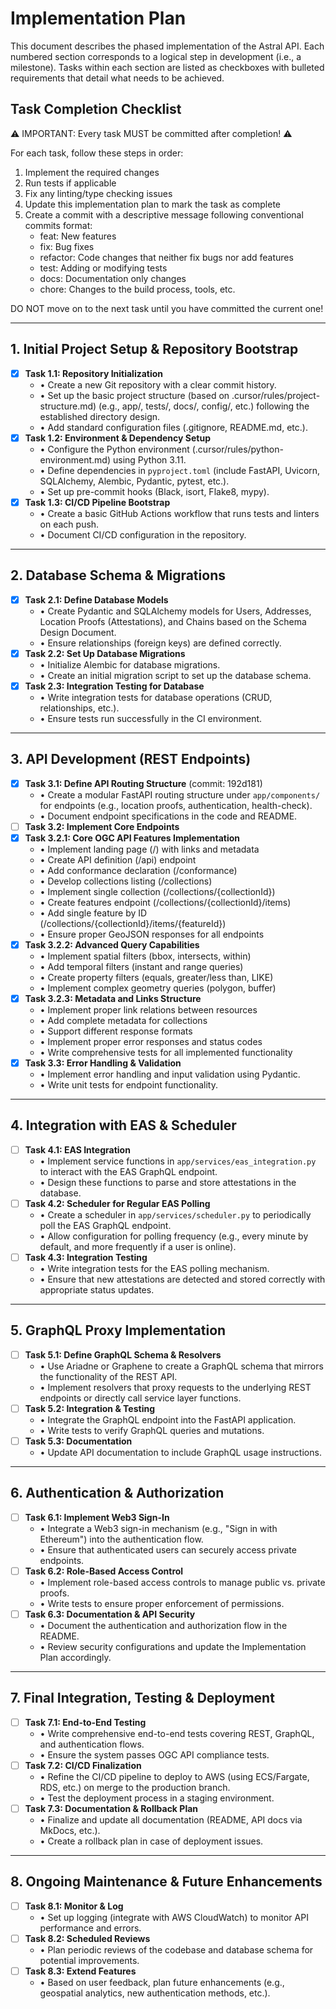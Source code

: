 # Implementation Plan

This document describes the phased implementation of the Astral API. Each numbered section corresponds to a logical step in development (i.e., a milestone). Tasks within each section are listed as checkboxes with bulleted requirements that detail what needs to be achieved.

## Task Completion Checklist

⚠️ IMPORTANT: Every task MUST be committed after completion! ⚠️

For each task, follow these steps in order:
1. Implement the required changes
2. Run tests if applicable
3. Fix any linting/type checking issues
4. Update this implementation plan to mark the task as complete
5. Create a commit with a descriptive message following conventional commits format:
   - feat: New features
   - fix: Bug fixes
   - refactor: Code changes that neither fix bugs nor add features
   - test: Adding or modifying tests
   - docs: Documentation only changes
   - chore: Changes to the build process, tools, etc.

DO NOT move on to the next task until you have committed the current one!

---

## 1. Initial Project Setup & Repository Bootstrap

- [x] **Task 1.1: Repository Initialization**
  - • Create a new Git repository with a clear commit history.
  - • Set up the basic project structure (based on .cursor/rules/project-structure.md) (e.g., app/, tests/, docs/, config/, etc.) following the established directory design.
  - • Add standard configuration files (.gitignore, README.md, etc.).
- [x] **Task 1.2: Environment & Dependency Setup**
  - • Configure the Python environment (.cursor/rules/python-environment.md) using Python 3.11.
  - • Define dependencies in `pyproject.toml` (include FastAPI, Uvicorn, SQLAlchemy, Alembic, Pydantic, pytest, etc.).
  - • Set up pre-commit hooks (Black, isort, Flake8, mypy).
- [x] **Task 1.3: CI/CD Pipeline Bootstrap**
  - • Create a basic GitHub Actions workflow that runs tests and linters on each push.
  - • Document CI/CD configuration in the repository.

---

## 2. Database Schema & Migrations

- [x] **Task 2.1: Define Database Models**
  - • Create Pydantic and SQLAlchemy models for Users, Addresses, Location Proofs (Attestations), and Chains based on the Schema Design Document.
  - • Ensure relationships (foreign keys) are defined correctly.
- [x] **Task 2.2: Set Up Database Migrations**
  - • Initialize Alembic for database migrations.
  - • Create an initial migration script to set up the database schema.
- [x] **Task 2.3: Integration Testing for Database**
  - • Write integration tests for database operations (CRUD, relationships, etc.).
  - • Ensure tests run successfully in the CI environment.

---

## 3. API Development (REST Endpoints)

- [x] **Task 3.1: Define API Routing Structure** (commit: 192d181)
  - • Create a modular FastAPI routing structure under `app/components/` for endpoints (e.g., location proofs, authentication, health-check).
  - • Document endpoint specifications in the code and README.
- [ ] **Task 3.2: Implement Core Endpoints**
- [x] **Task 3.2.1: Core OGC API Features Implementation**
  - • Implement landing page (/) with links and metadata
  - • Create API definition (/api) endpoint
  - • Add conformance declaration (/conformance)
  - • Develop collections listing (/collections)
  - • Implement single collection (/collections/{collectionId})
  - • Create features endpoint (/collections/{collectionId}/items)
  - • Add single feature by ID (/collections/{collectionId}/items/{featureId})
  - • Ensure proper GeoJSON responses for all endpoints
- [x] **Task 3.2.2: Advanced Query Capabilities**
  - • Implement spatial filters (bbox, intersects, within)
  - • Add temporal filters (instant and range queries)
  - • Create property filters (equals, greater/less than, LIKE)
  - • Implement complex geometry queries (polygon, buffer)
- [x] **Task 3.2.3: Metadata and Links Structure**
  - • Implement proper link relations between resources
  - • Add complete metadata for collections
  - • Support different response formats
  - • Implement proper error responses and status codes
  - • Write comprehensive tests for all implemented functionality
- [x] **Task 3.3: Error Handling & Validation**
  - • Implement error handling and input validation using Pydantic.
  - • Write unit tests for endpoint functionality.

---

## 4. Integration with EAS & Scheduler

- [ ] **Task 4.1: EAS Integration**
  - • Implement service functions in `app/services/eas_integration.py` to interact with the EAS GraphQL endpoint.
  - • Design these functions to parse and store attestations in the database.
- [ ] **Task 4.2: Scheduler for Regular EAS Polling**
  - • Create a scheduler in `app/services/scheduler.py` to periodically poll the EAS GraphQL endpoint.
  - • Allow configuration for polling frequency (e.g., every minute by default, and more frequently if a user is online).
- [ ] **Task 4.3: Integration Testing**
  - • Write integration tests for the EAS polling mechanism.
  - • Ensure that new attestations are detected and stored correctly with appropriate status updates.

---

## 5. GraphQL Proxy Implementation

- [ ] **Task 5.1: Define GraphQL Schema & Resolvers**
  - • Use Ariadne or Graphene to create a GraphQL schema that mirrors the functionality of the REST API.
  - • Implement resolvers that proxy requests to the underlying REST endpoints or directly call service layer functions.
- [ ] **Task 5.2: Integration & Testing**
  - • Integrate the GraphQL endpoint into the FastAPI application.
  - • Write tests to verify GraphQL queries and mutations.
- [ ] **Task 5.3: Documentation**
  - • Update API documentation to include GraphQL usage instructions.

---

## 6. Authentication & Authorization

- [ ] **Task 6.1: Implement Web3 Sign-In**
  - • Integrate a Web3 sign-in mechanism (e.g., "Sign in with Ethereum") into the authentication flow.
  - • Ensure that authenticated users can securely access private endpoints.
- [ ] **Task 6.2: Role-Based Access Control**
  - • Implement role-based access controls to manage public vs. private proofs.
  - • Write tests to ensure proper enforcement of permissions.
- [ ] **Task 6.3: Documentation & API Security**
  - • Document the authentication and authorization flow in the README.
  - • Review security configurations and update the Implementation Plan accordingly.

---

## 7. Final Integration, Testing & Deployment

- [ ] **Task 7.1: End-to-End Testing**
  - • Write comprehensive end-to-end tests covering REST, GraphQL, and authentication flows.
  - • Ensure the system passes OGC API compliance tests.
- [ ] **Task 7.2: CI/CD Finalization**
  - • Refine the CI/CD pipeline to deploy to AWS (using ECS/Fargate, RDS, etc.) on merge to the production branch.
  - • Test the deployment process in a staging environment.
- [ ] **Task 7.3: Documentation & Rollback Plan**
  - • Finalize and update all documentation (README, API docs via MkDocs, etc.).
  - • Create a rollback plan in case of deployment issues.

---

## 8. Ongoing Maintenance & Future Enhancements

- [ ] **Task 8.1: Monitor & Log**
  - • Set up logging (integrate with AWS CloudWatch) to monitor API performance and errors.
- [ ] **Task 8.2: Scheduled Reviews**
  - • Plan periodic reviews of the codebase and database schema for potential improvements.
- [ ] **Task 8.3: Extend Features**
  - • Based on user feedback, plan future enhancements (e.g., geospatial analytics, new authentication methods, etc.).
